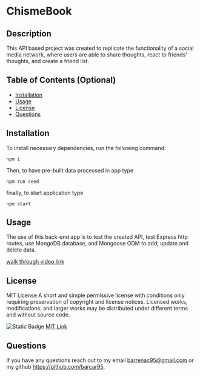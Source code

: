 # ChismeBook
  
## Description
  This API based project was created to replicate the functionality of a social media network, where users are able to share thoughts, react to friends' thoughts, and create a friend list.

## Table of Contents (Optional)
 
  - [Installation](#installation)
  - [Usage](#usage)
  - [License](#license)
  - [Questions](#questions)
  
## Installation
  To install necessary dependencies, run the following command:
​
```
npm i
```

Then, 
to have pre-built data processed in app type

```
npm run seed
```

finally,
to start application type
```
npm start
```

  
## Usage
  The use of this back-end app is to test the created API, test Express http routes, use MongoDB database, and Mongoose ODM to add, update and delete data.

​[walk through video link](https://drive.google.com/file/d/1oIeOuNPmXSlf064beI54qE3w79M7Gv4L/view)

  
## License
  MIT License
  A short and simple permissive license with conditions only requiring preservation of copyright and license notices. Licensed works, modifications, and larger works may be distributed under different terms and without source code.
    
  ![Static Badge](https://img.shields.io/badge/license-MIT-brightgreen)
  [MIT Link](https://tlo.mit.edu/learn-about-intellectual-property/software-and-open-source-licensing)

## Questions
  If you have any questions reach out to my email barrenac95@gmail.com or my github https://github.com/barcar95.
  